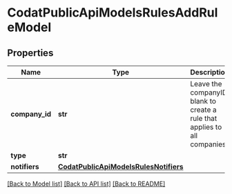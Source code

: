 # CodatPublicApiModelsRulesAddRuleModel


## Properties
Name | Type | Description | Notes
------------ | ------------- | ------------- | -------------
**company_id** | **str** | Leave the companyID blank to create a rule that applies to all companies | 
**type** | **str** |  | 
**notifiers** | [**CodatPublicApiModelsRulesNotifiers**](CodatPublicApiModelsRulesNotifiers.md) |  | [optional] 

[[Back to Model list]](../README.md#documentation-for-models) [[Back to API list]](../README.md#documentation-for-api-endpoints) [[Back to README]](../README.md)


